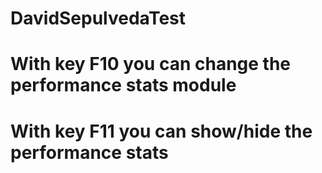 # DavidSepulvedaTest

# With key F10 you can change the performance stats module

# With key F11 you can show/hide the performance stats
